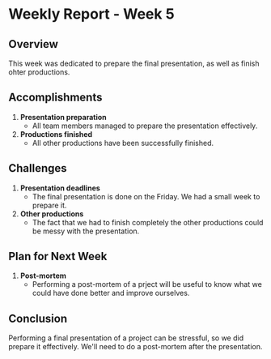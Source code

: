 # Weekly Report - Week 5

## Overview

This week was dedicated to prepare the final presentation, as well as finish ohter productions.

## Accomplishments

1. **Presentation preparation**
    - All team members managed to prepare the presentation effectively.
2. **Productions finished**
    - All other productions have been successfully finished.

## Challenges

1. **Presentation deadlines**
    - The final presentation is done on the Friday. We had a small week to prepare it.
2. **Other productions**
    - The fact that we had to finish completely the other productions could be messy with the presentation.

## Plan for Next Week

1. **Post-mortem**
    - Performing a post-mortem of a prject will be useful to know what we could have done better and improve ourselves.

## Conclusion

Performing a final presentation of a project can be stressful, so we did prepare it effectively. We'll need to do a post-mortem after the presentation.
